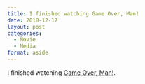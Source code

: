 ```yaml
---
title: I finished watching Game Over, Man!
date: 2018-12-17
layout: post
categories: 
  - Movie
  - Media
format: aside
---
```


I finished watching [Game Over, Man!](https://www.imdb.com/title/tt3317234/?ref_=nv_sr_1).
